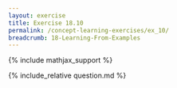 ```yaml
---
layout: exercise
title: Exercise 18.10
permalink: /concept-learning-exercises/ex_10/
breadcrumb: 18-Learning-From-Examples
---
```


{% include mathjax_support %}

<div><i class="arrow-up loader" data-chapter="concept-learning-exercises" data-exercise="ex_10" data-rating="0"></i></div>
{% include_relative question.md %}
